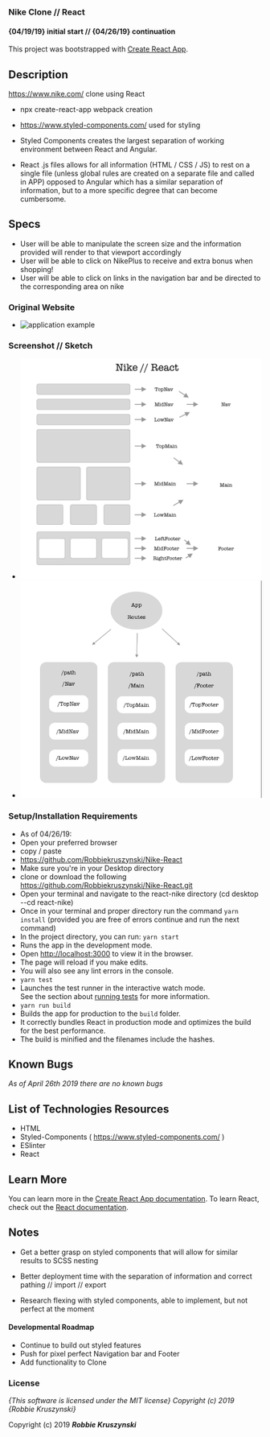 ### Nike Clone // React

#### {04/19/19} initial start  // {04/26/19} continuation

This project was bootstrapped with [Create React App](https://github.com/facebook/create-react-app).

## Description
https://www.nike.com/ clone using React
* npx create-react-app webpack creation
* https://www.styled-components.com/ used for styling

* Styled Components creates the largest separation of working environment between React and Angular.

* React .js files allows for all information (HTML / CSS / JS) to rest on a single file (unless global rules are created on a separate file and called in APP) opposed to Angular which has a similar separation of information, but to a more specific degree that can become cumbersome.

## Specs
* User will be able to manipulate the screen size and the information provided will render to that viewport accordingly
* User will be able to click on NikePlus to receive and extra bonus when shopping!
* User will be able to click on links in the navigation bar and be directed to the corresponding area on nike




### Original Website
* ![application example](src/assets/img/ScreenOriginal.gif)


### Screenshot // Sketch
* ![application example](src/assets/img/NikeSketch.png)
* ![application example](src/assets/img/NikeReactv2.png)


### Setup/Installation Requirements
* As of 04/26/19:
* Open your preferred browser
* copy / paste
* https://github.com/Robbiekruszynski/Nike-React
* Make sure you're in your Desktop directory
* clone or download the following https://github.com/Robbiekruszynski/Nike-React.git
* Open your terminal and navigate to the react-nike directory
(cd desktop --cd react-nike)
* Once in your terminal and proper directory run the command
`yarn install` (provided you are free of errors continue and run the next command)
* In the project directory, you can run:
`yarn start`
* Runs the app in the development mode.<br>
* Open [http://localhost:3000](http://localhost:3000) to view it in the browser.
* The page will reload if you make edits.<br>
* You will also see any lint errors in the console.
* `yarn test`
* Launches the test runner in the interactive watch mode.<br>
See the section about [running tests](https://facebook.github.io/create-react-app/docs/running-tests) for more information.
* `yarn run build`
* Builds the app for production to the `build` folder.<br>
* It correctly bundles React in production mode and optimizes the build for the best performance.
* The build is minified and the filenames include the hashes.<br>

## Known Bugs
_As of April 26th 2019 there are no known bugs_


## List of Technologies Resources
* HTML
* Styled-Components ( https://www.styled-components.com/ )
* ESlinter
* React

## Learn More
You can learn more in the [Create React App documentation](https://facebook.github.io/create-react-app/docs/getting-started).
To learn React, check out the [React documentation](https://reactjs.org/).

## Notes
* Get a better grasp on styled components that will allow for similar results to SCSS nesting

* Better deployment time with the separation of information and correct pathing // import // export

* Research flexing with styled components, able to implement, but not perfect at the moment


#### Developmental Roadmap
* Continue to build out styled features
* Push for pixel perfect Navigation bar and Footer
* Add functionality to Clone

### License

*{This software is licensed under the MIT license} Copyright (c) 2019 {Robbie Kruszynski}*

Copyright (c) 2019
**_Robbie Kruszynski_**
